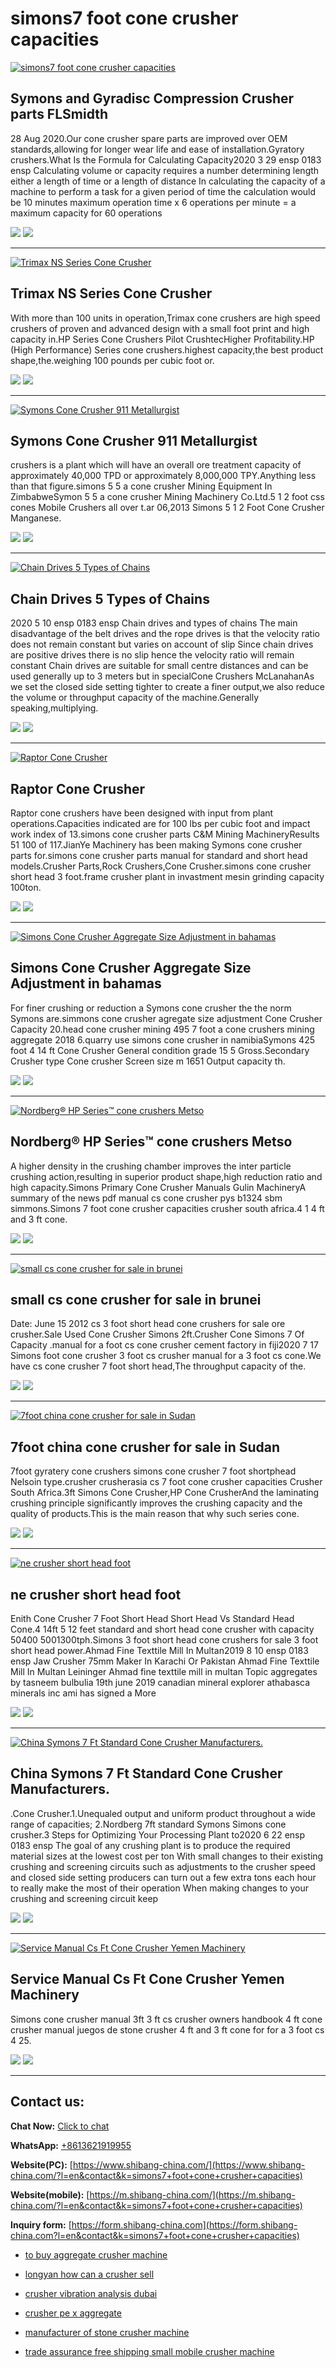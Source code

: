 # simons7 foot cone crusher capacities

<a href="https://swt.shibang-china.com/?l=en&img&k=simons7+foot+cone+crusher+capacities" target="_blank">![simons7 foot cone crusher capacities](http://static.shibang-china.com/all-800x300/724.jpg)</a>

## Symons and Gyradisc Compression Crusher parts FLSmidth
28 Aug 2020.Our cone crusher spare parts are improved over OEM standards,allowing for longer wear life and ease of installation.Gyratory crushers.What Is the Formula for Calculating Capacity2020 3 29 ensp 0183 ensp Calculating volume or capacity requires a number determining length either a length of time or a length of distance In calculating the capacity of a machine to perform a task for a given period of time the calculation would be 10 minutes maximum operation time x 6 operations per minute = a maximum capacity for 60 operations


<a href="https://whatsapp.shibangsoft.com/WhatsApp.php" target="_blank" title="WhatsApp">![](http://static.shibang-china.com/icon/whatsapp.png)</a> <a href="https://swt.shibang-china.com/?l=en&icon&k=simons7+foot+cone+crusher+capacities" target="_blank">![](http://static.shibang-china.com/icon/chat-en.png)</a>

---

<a href="https://swt.shibang-china.com/?l=en&img&k=simons7+foot+cone+crusher+capacities" target="_blank">![Trimax NS Series Cone Crusher](http://static.shibang-china.com/all-800x300/484.jpg)</a>

## Trimax NS Series Cone Crusher
With more than 100 units in operation,Trimax cone crushers are high speed crushers of proven and advanced design with a small foot print and high capacity in.HP Series Cone Crushers Pilot CrushtecHigher Profitability.HP (High Performance) Series cone crushers.highest capacity,the best product shape,the.weighing 100 pounds per cubic foot or.


<a href="https://whatsapp.shibangsoft.com/WhatsApp.php" target="_blank" title="WhatsApp">![](http://static.shibang-china.com/icon/whatsapp.png)</a> <a href="https://swt.shibang-china.com/?l=en&icon&k=simons7+foot+cone+crusher+capacities" target="_blank">![](http://static.shibang-china.com/icon/chat-en.png)</a>

---

<a href="https://swt.shibang-china.com/?l=en&img&k=simons7+foot+cone+crusher+capacities" target="_blank">![Symons Cone Crusher 911 Metallurgist](http://static.shibang-china.com/all-800x300/1044.jpg)</a>

## Symons Cone Crusher 911 Metallurgist
crushers is a plant which will have an overall ore treatment capacity of approximately 40,000 TPD or approximately 8,000,000 TPY.Anything less than that figure.simons 5 5 a cone crusher Mining Equipment In ZimbabweSymon 5 5 a cone crusher Mining Machinery Co.Ltd.5 1 2 foot css cones Mobile Crushers all over t.ar 06,2013 Simons 5 1 2 Foot Cone Crusher Manganese.


<a href="https://whatsapp.shibangsoft.com/WhatsApp.php" target="_blank" title="WhatsApp">![](http://static.shibang-china.com/icon/whatsapp.png)</a> <a href="https://swt.shibang-china.com/?l=en&icon&k=simons7+foot+cone+crusher+capacities" target="_blank">![](http://static.shibang-china.com/icon/chat-en.png)</a>

---

<a href="https://swt.shibang-china.com/?l=en&img&k=simons7+foot+cone+crusher+capacities" target="_blank">![Chain Drives 5 Types of Chains](http://static.shibang-china.com/all-800x300/666.jpg)</a>

## Chain Drives 5 Types of Chains
2020 5 10 ensp 0183 ensp Chain drives and types of chains The main disadvantage of the belt drives and the rope drives is that the velocity ratio does not remain constant but varies on account of slip Since chain drives are positive drives there is no slip hence the velocity ratio will remain constant Chain drives are suitable for small centre distances and can be used generally up to 3 meters but in specialCone Crushers McLanahanAs we set the closed side setting tighter to create a finer output,we also reduce the volume or throughput capacity of the machine.Generally speaking,multiplying.


<a href="https://whatsapp.shibangsoft.com/WhatsApp.php" target="_blank" title="WhatsApp">![](http://static.shibang-china.com/icon/whatsapp.png)</a> <a href="https://swt.shibang-china.com/?l=en&icon&k=simons7+foot+cone+crusher+capacities" target="_blank">![](http://static.shibang-china.com/icon/chat-en.png)</a>

---

<a href="https://swt.shibang-china.com/?l=en&img&k=simons7+foot+cone+crusher+capacities" target="_blank">![Raptor Cone Crusher](http://static.shibang-china.com/all-800x300/745.jpg)</a>

## Raptor Cone Crusher
Raptor cone crushers have been designed with input from plant operations.Capacities indicated are for 100 lbs per cubic foot and impact work index of 13.simons cone crusher parts C&amp;M Mining MachineryResults 51 100 of 117.JianYe Machinery has been making Symons cone crusher parts for.simons cone crusher parts manual for standard and short head models.Crusher Parts,Rock Crushers,Cone Crusher.simons cone crusher short head 3 foot.frame crusher plant in invastment mesin grinding capacity 100ton.


<a href="https://whatsapp.shibangsoft.com/WhatsApp.php" target="_blank" title="WhatsApp">![](http://static.shibang-china.com/icon/whatsapp.png)</a> <a href="https://swt.shibang-china.com/?l=en&icon&k=simons7+foot+cone+crusher+capacities" target="_blank">![](http://static.shibang-china.com/icon/chat-en.png)</a>

---

<a href="https://swt.shibang-china.com/?l=en&img&k=simons7+foot+cone+crusher+capacities" target="_blank">![Simons Cone Crusher Aggregate Size Adjustment in bahamas](http://static.shibang-china.com/all-800x300/906.jpg)</a>

## Simons Cone Crusher Aggregate Size Adjustment in bahamas
For finer crushing or reduction a Symons cone crusher the the norm Symons are.simmons cone crusher agregate size adjustment Cone Crusher Capacity 20.head cone crusher mining 495 7 foot a cone crushers mining aggregate 2018 6.quarry use simons cone crusher in namibiaSymons 425 foot 4 14 ft Cone Crusher General condition grade 15 5 Gross.Secondary Crusher type Cone crusher Screen size m 1651 Output capacity th.


<a href="https://whatsapp.shibangsoft.com/WhatsApp.php" target="_blank" title="WhatsApp">![](http://static.shibang-china.com/icon/whatsapp.png)</a> <a href="https://swt.shibang-china.com/?l=en&icon&k=simons7+foot+cone+crusher+capacities" target="_blank">![](http://static.shibang-china.com/icon/chat-en.png)</a>

---

<a href="https://swt.shibang-china.com/?l=en&img&k=simons7+foot+cone+crusher+capacities" target="_blank">![Nordberg® HP Series™ cone crushers Metso](http://static.shibang-china.com/all-800x300/1027.jpg)</a>

## Nordberg® HP Series™ cone crushers Metso
A higher density in the crushing chamber improves the inter particle crushing action,resulting in superior product shape,high reduction ratio and high capacity.Simons Primary Cone Crusher Manuals Gulin MachineryA summary of the news pdf manual cs cone crusher pys b1324 sbm simmons.Simons 7 foot cone crusher capacities crusher south africa.4 1 4 ft and 3 ft cone.


<a href="https://whatsapp.shibangsoft.com/WhatsApp.php" target="_blank" title="WhatsApp">![](http://static.shibang-china.com/icon/whatsapp.png)</a> <a href="https://swt.shibang-china.com/?l=en&icon&k=simons7+foot+cone+crusher+capacities" target="_blank">![](http://static.shibang-china.com/icon/chat-en.png)</a>

---

<a href="https://swt.shibang-china.com/?l=en&img&k=simons7+foot+cone+crusher+capacities" target="_blank">![small cs cone crusher for sale in brunei](http://static.shibang-china.com/all-800x300/377.jpg)</a>

## small cs cone crusher for sale in brunei
Date: June 15 2012 cs 3 foot short head cone crushers for sale ore crusher.Sale Used Cone Crusher Simons 2ft.Crusher Cone Simons 7 Of Capacity .manual for a foot cs cone crusher cement factory in fiji2020 7 17 Simons foot cone crusher 3 foot cs crusher manual for a 3 foot cs cone.We have cs cone crusher 7 foot short head,The throughput capacity of the.


<a href="https://whatsapp.shibangsoft.com/WhatsApp.php" target="_blank" title="WhatsApp">![](http://static.shibang-china.com/icon/whatsapp.png)</a> <a href="https://swt.shibang-china.com/?l=en&icon&k=simons7+foot+cone+crusher+capacities" target="_blank">![](http://static.shibang-china.com/icon/chat-en.png)</a>

---

<a href="https://swt.shibang-china.com/?l=en&img&k=simons7+foot+cone+crusher+capacities" target="_blank">![7foot china cone crusher for sale in Sudan](http://static.shibang-china.com/all-800x300/1387.jpg)</a>

## 7foot china cone crusher for sale in Sudan
7foot gyratery cone crushers simons cone crusher 7 foot shortphead Nelsoin type.crusher crusherasia cs 7 foot cone crusher capacities Crusher South Africa.3ft Simons Cone Crusher,HP Cone CrusherAnd the laminating crushing principle significantly improves the crushing capacity and the quality of products.This is the main reason that why such series cone.


<a href="https://whatsapp.shibangsoft.com/WhatsApp.php" target="_blank" title="WhatsApp">![](http://static.shibang-china.com/icon/whatsapp.png)</a> <a href="https://swt.shibang-china.com/?l=en&icon&k=simons7+foot+cone+crusher+capacities" target="_blank">![](http://static.shibang-china.com/icon/chat-en.png)</a>

---

<a href="https://swt.shibang-china.com/?l=en&img&k=simons7+foot+cone+crusher+capacities" target="_blank">![ne crusher short head foot](http://static.shibang-china.com/all-800x300/882.jpg)</a>

## ne crusher short head foot
Enith Cone Crusher 7 Foot Short Head Short Head Vs Standard Head Cone.4 14ft 5 12 feet standard and short head cone crusher with capacity 50400 5001300tph.Simons 3 foot short head cone crushers for sale 3 foot short head power.Ahmad Fine Texttile Mill In Multan2019 8 10 ensp 0183 ensp Jaw Crusher 75mm Maker In Karachi Or Pakistan Ahmad Fine Texttile Mill In Multan Leininger Ahmad fine texttile mill in multan Topic aggregates by tasneem bulbulia 19th june 2019 canadian mineral explorer athabasca minerals inc ami has signed a More


<a href="https://whatsapp.shibangsoft.com/WhatsApp.php" target="_blank" title="WhatsApp">![](http://static.shibang-china.com/icon/whatsapp.png)</a> <a href="https://swt.shibang-china.com/?l=en&icon&k=simons7+foot+cone+crusher+capacities" target="_blank">![](http://static.shibang-china.com/icon/chat-en.png)</a>

---

<a href="https://swt.shibang-china.com/?l=en&img&k=simons7+foot+cone+crusher+capacities" target="_blank">![China Symons 7 Ft Standard Cone Crusher Manufacturers.](http://static.shibang-china.com/all-800x300/546.jpg)</a>

## China Symons 7 Ft Standard Cone Crusher Manufacturers.
.Cone Crusher.1.Unequaled output and uniform product throughout a wide range of capacities; 2.Nordberg 7ft standard Symons Simons cone crusher.3 Steps for Optimizing Your Processing Plant to2020 6 22 ensp 0183 ensp The goal of any crushing plant is to produce the required material sizes at the lowest cost per ton With small changes to their existing crushing and screening circuits such as adjustments to the crusher speed and closed side setting producers can turn out a few extra tons each hour to really make the most of their operation When making changes to your crushing and screening circuit keep


<a href="https://whatsapp.shibangsoft.com/WhatsApp.php" target="_blank" title="WhatsApp">![](http://static.shibang-china.com/icon/whatsapp.png)</a> <a href="https://swt.shibang-china.com/?l=en&icon&k=simons7+foot+cone+crusher+capacities" target="_blank">![](http://static.shibang-china.com/icon/chat-en.png)</a>

---

<a href="https://swt.shibang-china.com/?l=en&img&k=simons7+foot+cone+crusher+capacities" target="_blank">![Service Manual Cs Ft Cone Crusher Yemen Machinery](http://static.shibang-china.com/all-800x300/1254.jpg)</a>

## Service Manual Cs Ft Cone Crusher Yemen Machinery
Simons cone crusher manual 3ft 3 ft cs crusher owners handbook 4 ft cone crusher manual juegos de stone crusher 4 ft and 3 ft cone for for a 3 foot cs 4 25.

<a href="https://whatsapp.shibangsoft.com/WhatsApp.php" target="_blank" title="WhatsApp">![](http://static.shibang-china.com/icon/whatsapp.png)</a> <a href="https://swt.shibang-china.com/?l=en&icon&k=simons7+foot+cone+crusher+capacities" target="_blank">![](http://static.shibang-china.com/icon/chat-en.png)</a>

---
## Contact us:

**Chat Now:** [Click to chat](https://swt.shibang-china.com?l=en&contact&k=simons7+foot+cone+crusher+capacities)

**WhatsApp:**  [+8613621919955](https://whatsapp.shibangsoft.com/WhatsApp.php)

**Website(PC):** [https://www.shibang-china.com/](https://www.shibang-china.com/?l=en&contact&k=simons7+foot+cone+crusher+capacities)

**Website(mobile):** [https://m.shibang-china.com/](https://m.shibang-china.com/?l=en&contact&k=simons7+foot+cone+crusher+capacities)

**Inquiry form:** [https://form.shibang-china.com](https://form.shibang-china.com?l=en&contact&k=simons7+foot+cone+crusher+capacities)

* [to buy aggregate crusher machine](../166/to%20buy%20aggregate%20crusher%20machine.md)

* [longyan how can a crusher sell ](../169/longyan%20how%20can%20a%20crusher%20sell%20.md)

* [crusher vibration analysis dubai](../167/crusher%20vibration%20analysis%20dubai.md)

* [crusher pe x aggregate](../170/crusher%20pe%20x%20aggregate.md)

* [manufacturer of stone crusher machine](../166/manufacturer%20of%20stone%20crusher%20machine.md)

* [trade assurance free shipping small mobile crusher machine](../167/trade%20assurance%20free%20shipping%20small%20mobile%20crusher%20machine.md)